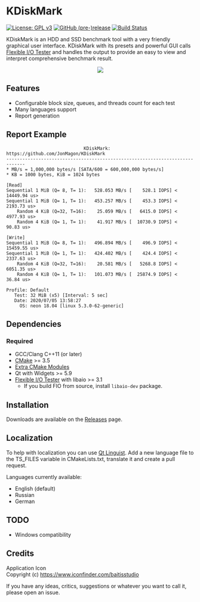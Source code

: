 # KDiskMark
[![License: GPL v3](https://img.shields.io/badge/License-GPLv3-orange.svg)](https://www.gnu.org/licenses/gpl-3.0)
[![GitHub (pre-)release](https://img.shields.io/github/release/JonMagon/KDiskMark/all.svg)](https://github.com/JonMagon/KDiskMark/releases)
[![Build Status](https://travis-ci.com/JonMagon/KDiskMark.svg?branch=master)](https://travis-ci.com/JonMagon/KDiskMark) 

KDiskMark is an HDD and SSD benchmark tool with a very friendly graphical user interface. KDiskMark with its presets and powerful GUI calls [Flexible I/O Tester](https://github.com/axboe/fio) and handles the output to provide an easy to view and interpret comprehensive benchmark result.

<p align="center">
   <img src="https://raw.githubusercontent.com/JonMagon/KDiskMark/master/assets/images/kdiskmark.png"/>
</p>

## Features
* Configurable block size, queues, and threads count for each test
* Many languages support
* Report generation

## Report Example
```
                             KDiskMark: https://github.com/JonMagon/KDiskMark
-----------------------------------------------------------------------------
* MB/s = 1,000,000 bytes/s [SATA/600 = 600,000,000 bytes/s]
* KB = 1000 bytes, KiB = 1024 bytes

[Read]
Sequential 1 MiB (Q= 8, T= 1):   528.053 MB/s [    528.1 IOPS] < 14449.94 us>
Sequential 1 MiB (Q= 1, T= 1):   453.257 MB/s [    453.3 IOPS] <  2193.73 us>
    Random 4 KiB (Q=32, T=16):    25.059 MB/s [   6415.0 IOPS] <  4977.93 us>
    Random 4 KiB (Q= 1, T= 1):    41.917 MB/s [  10730.9 IOPS] <    90.83 us>

[Write]
Sequential 1 MiB (Q= 8, T= 1):   496.894 MB/s [    496.9 IOPS] < 15459.55 us>
Sequential 1 MiB (Q= 1, T= 1):   424.402 MB/s [    424.4 IOPS] <  2337.63 us>
    Random 4 KiB (Q=32, T=16):    20.581 MB/s [   5268.8 IOPS] <  6051.35 us>
    Random 4 KiB (Q= 1, T= 1):   101.073 MB/s [  25874.9 IOPS] <    36.84 us>

Profile: Default
   Test: 32 MiB (x5) [Interval: 5 sec]
   Date: 2020/07/05 13:58:27
     OS: neon 18.04 [linux 5.3.0-62-generic]
```

## Dependencies
### Required
* GCC/Clang C++11 (or later)
* [CMake](https://cmake.org/) >= 3.5
* [Extra CMake Modules](https://github.com/KDE/extra-cmake-modules)
* Qt with Widgets >= 5.9
* [Flexible I/O Tester](https://github.com/axboe/fio) with libaio >= 3.1
    * If you build FIO from source, install `libaio-dev` package.

## Installation
Downloads are available on the [Releases](https://github.com/JonMagon/KDiskMark/releases/latest) page. 

## Localization
To help with localization you can use [Qt Linguist](https://doc.qt.io/Qt-5/linguist-translators.html). Add a new language file to the TS_FILES variable in CMakeLists.txt, translate it and create a pull request. 

Languages currently available:
* English (default)
* Russian
* German

## TODO
* Windows compatibility

## Credits
Application Icon  
Copyright (c) https://www.iconfinder.com/baitisstudio

If you have any ideas, critics, suggestions or whatever you want to call it, please open an issue.
